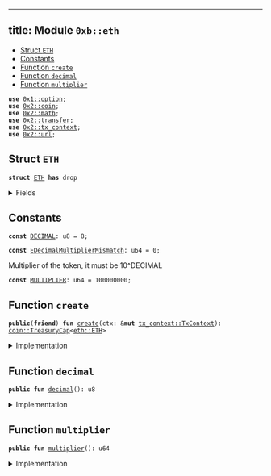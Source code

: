 
---
title: Module `0xb::eth`
---



-  [Struct `ETH`](#0xb_eth_ETH)
-  [Constants](#@Constants_0)
-  [Function `create`](#0xb_eth_create)
-  [Function `decimal`](#0xb_eth_decimal)
-  [Function `multiplier`](#0xb_eth_multiplier)


<pre><code><b>use</b> <a href="../move-stdlib/option.md#0x1_option">0x1::option</a>;
<b>use</b> <a href="../sui-framework/coin.md#0x2_coin">0x2::coin</a>;
<b>use</b> <a href="../sui-framework/math.md#0x2_math">0x2::math</a>;
<b>use</b> <a href="../sui-framework/transfer.md#0x2_transfer">0x2::transfer</a>;
<b>use</b> <a href="../sui-framework/tx_context.md#0x2_tx_context">0x2::tx_context</a>;
<b>use</b> <a href="../sui-framework/url.md#0x2_url">0x2::url</a>;
</code></pre>



<a name="0xb_eth_ETH"></a>

## Struct `ETH`



<pre><code><b>struct</b> <a href="eth.md#0xb_eth_ETH">ETH</a> <b>has</b> drop
</code></pre>



<details>
<summary>Fields</summary>


<dl>
<dt>
<code>dummy_field: bool</code>
</dt>
<dd>

</dd>
</dl>


</details>

<a name="@Constants_0"></a>

## Constants


<a name="0xb_eth_DECIMAL"></a>



<pre><code><b>const</b> <a href="eth.md#0xb_eth_DECIMAL">DECIMAL</a>: u8 = 8;
</code></pre>



<a name="0xb_eth_EDecimalMultiplierMismatch"></a>



<pre><code><b>const</b> <a href="eth.md#0xb_eth_EDecimalMultiplierMismatch">EDecimalMultiplierMismatch</a>: u64 = 0;
</code></pre>



<a name="0xb_eth_MULTIPLIER"></a>

Multiplier of the token, it must be 10^DECIMAL


<pre><code><b>const</b> <a href="eth.md#0xb_eth_MULTIPLIER">MULTIPLIER</a>: u64 = 100000000;
</code></pre>



<a name="0xb_eth_create"></a>

## Function `create`



<pre><code><b>public</b>(<b>friend</b>) <b>fun</b> <a href="eth.md#0xb_eth_create">create</a>(ctx: &<b>mut</b> <a href="../sui-framework/tx_context.md#0x2_tx_context_TxContext">tx_context::TxContext</a>): <a href="../sui-framework/coin.md#0x2_coin_TreasuryCap">coin::TreasuryCap</a>&lt;<a href="eth.md#0xb_eth_ETH">eth::ETH</a>&gt;
</code></pre>



<details>
<summary>Implementation</summary>


<pre><code><b>public</b>(package) <b>fun</b> <a href="eth.md#0xb_eth_create">create</a>(ctx: &<b>mut</b> TxContext): TreasuryCap&lt;<a href="eth.md#0xb_eth_ETH">ETH</a>&gt; {
    <b>assert</b>!(<a href="eth.md#0xb_eth_MULTIPLIER">MULTIPLIER</a> == pow(10, <a href="eth.md#0xb_eth_DECIMAL">DECIMAL</a>), <a href="eth.md#0xb_eth_EDecimalMultiplierMismatch">EDecimalMultiplierMismatch</a>);
    <b>let</b> (treasury_cap, metadata) = <a href="../sui-framework/coin.md#0x2_coin_create_currency">coin::create_currency</a>(
        <a href="eth.md#0xb_eth_ETH">ETH</a> {},
        <a href="eth.md#0xb_eth_DECIMAL">DECIMAL</a>,
        b"<a href="eth.md#0xb_eth_ETH">ETH</a>",
        b"Ethereum",
        b"Bridged Ethereum token",
        <a href="../move-stdlib/option.md#0x1_option_none">option::none</a>(),
        ctx
    );
    <a href="../sui-framework/transfer.md#0x2_transfer_public_freeze_object">transfer::public_freeze_object</a>(metadata);
    treasury_cap
}
</code></pre>



</details>

<a name="0xb_eth_decimal"></a>

## Function `decimal`



<pre><code><b>public</b> <b>fun</b> <a href="eth.md#0xb_eth_decimal">decimal</a>(): u8
</code></pre>



<details>
<summary>Implementation</summary>


<pre><code><b>public</b> <b>fun</b> <a href="eth.md#0xb_eth_decimal">decimal</a>(): u8 { <a href="eth.md#0xb_eth_DECIMAL">DECIMAL</a> }
</code></pre>



</details>

<a name="0xb_eth_multiplier"></a>

## Function `multiplier`



<pre><code><b>public</b> <b>fun</b> <a href="eth.md#0xb_eth_multiplier">multiplier</a>(): u64
</code></pre>



<details>
<summary>Implementation</summary>


<pre><code><b>public</b> <b>fun</b> <a href="eth.md#0xb_eth_multiplier">multiplier</a>(): u64 { <a href="eth.md#0xb_eth_MULTIPLIER">MULTIPLIER</a> }
</code></pre>



</details>
